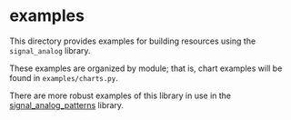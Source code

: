 # examples

This directory provides examples for building resources using the
`signal_analog` library.

These examples are organized by module; that is, chart examples will be found
in `examples/charts.py`.

There are more robust examples of this library in use in the
[signal\_analog\_patterns] library.

[signal\_analog\_patterns]: https://bitbucket.nike.com/projects/NIK/repos/signal_analog_patterns/browse
